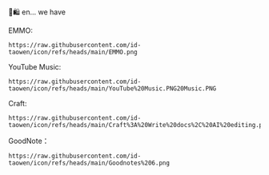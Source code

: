 🛒🛍️ en... we have

EMMO:

    https://raw.githubusercontent.com/id-taowen/icon/refs/heads/main/EMMO.png

YouTube Music:

    https://raw.githubusercontent.com/id-taowen/icon/refs/heads/main/YouTube%20Music.PNG20Music.PNG

Craft:

    https://raw.githubusercontent.com/id-taowen/icon/refs/heads/main/Craft%3A%20Write%20docs%2C%20AI%20editing.png

GoodNote：

    https://raw.githubusercontent.com/id-taowen/icon/refs/heads/main/Goodnotes%206.png
